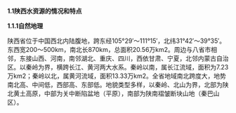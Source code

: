 **1.1陕西水资源的情况和特点**

**1.1.1自然地理**

陕西省位于中国西北内陆腹地，跨东经105°29′～111°15′，北纬31°42′～39°35′。东西宽200～500km，南北长870km，总面积20.56万km2。周边与八省市相邻，东接山西、河南，南邻湖北、重庆、四川，西依甘肃、宁夏，北邻内蒙古自治区。以秦岭为界，横跨长江、黄河两大水系。秦岭以南，属长江流域，面积为7.23万km2；秦岭以北，属黄河流域，面积13.33万km2。全省地域南北跨度大，地势南北高、中间低，西部高、东部低。地貌类型多样，以秦岭、北山为界，北部为陕北黄土高原，中部为关中断陷盆地（平原），南部为陕南褶皱断块山地（秦巴山区）。

 

